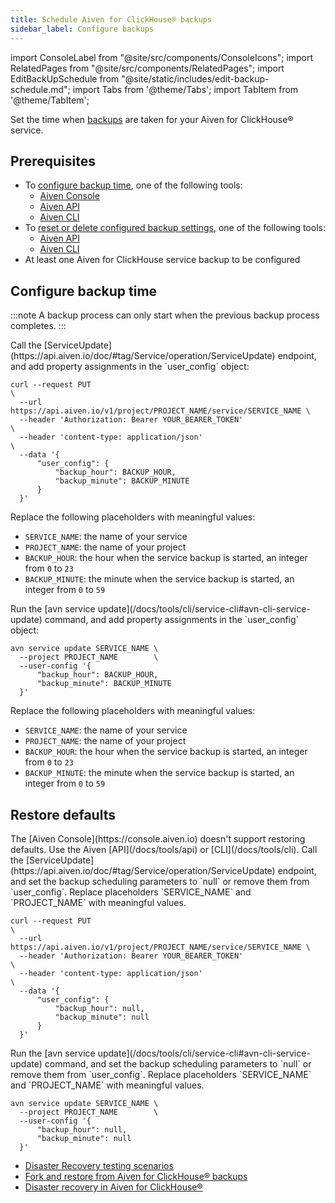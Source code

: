 ```yaml
---
title: Schedule Aiven for ClickHouse® backups
sidebar_label: Configure backups
---
```


import ConsoleLabel from "@site/src/components/ConsoleIcons";
import RelatedPages from "@site/src/components/RelatedPages";
import EditBackUpSchedule from "@site/static/includes/edit-backup-schedule.md";
import Tabs from '@theme/Tabs';
import TabItem from '@theme/TabItem';

Set the time when
[backups](/docs/products/clickhouse/concepts/disaster-recovery#service-backup) are taken
for your Aiven for ClickHouse® service.

## Prerequisites

- To
  [configure backup time](/docs/products/clickhouse/howto/configure-backup#configure-backup-time),
  one of the following tools:
  - [Aiven Console](https://console.aiven.io)
  - [Aiven API](/docs/tools/api)
  - [Aiven CLI](/docs/tools/cli)
- To
  [reset or delete configured backup settings](/docs/products/clickhouse/howto/configure-backup#restore-defaults),
  one of the following tools:
  - [Aiven API](/docs/tools/api)
  - [Aiven CLI](/docs/tools/cli)
- At least one Aiven for ClickHouse service backup to be configured

## Configure backup time

:::note
A backup process can only start when the previous backup process completes.
:::

<Tabs groupId="group1">
<TabItem value="gui" label="Aiven Console" default>

<EditBackUpSchedule/>

</TabItem>
<TabItem value="api" label="Aiven API">
Call the [ServiceUpdate](https://api.aiven.io/doc/#tag/Service/operation/ServiceUpdate)
endpoint, and add property assignments in the `user_config` object:

```bash{7-8}
curl --request PUT                                                        \
  --url https://api.aiven.io/v1/project/PROJECT_NAME/service/SERVICE_NAME \
  --header 'Authorization: Bearer YOUR_BEARER_TOKEN'                      \
  --header 'content-type: application/json'                               \
  --data '{
      "user_config": {
          "backup_hour": BACKUP_HOUR,
          "backup_minute": BACKUP_MINUTE
      }
  }'
```

Replace the following placeholders with meaningful values:

- `SERVICE_NAME`: the name of your service
- `PROJECT_NAME`: the name of your project
- `BACKUP_HOUR`: the hour when the service backup is started, an integer from `0` to `23`
- `BACKUP_MINUTE`: the minute when the service backup is started, an integer from `0` to `59`

</TabItem>
<TabItem value="cli" label="Aiven CLI">
Run the [avn service update](/docs/tools/cli/service-cli#avn-cli-service-update) command,
and add property assignments in the `user_config` object:

```bash{4-5}
avn service update SERVICE_NAME \
  --project PROJECT_NAME        \
  --user-config '{
      "backup_hour": BACKUP_HOUR,
      "backup_minute": BACKUP_MINUTE
  }'
```

Replace the following placeholders with meaningful values:

- `SERVICE_NAME`: the name of your service
- `PROJECT_NAME`: the name of your project
- `BACKUP_HOUR`: the hour when the service backup is started, an integer from `0` to `23`
- `BACKUP_MINUTE`: the minute when the service backup is started, an integer from `0` to `59`

</TabItem>
</Tabs>

## Restore defaults

<Tabs groupId="group1">
<TabItem value="gui" label="Aiven Console" default>
The [Aiven Console](https://console.aiven.io) doesn't support restoring defaults. Use
the Aiven [API](/docs/tools/api) or [CLI](/docs/tools/cli).
</TabItem>
<TabItem value="api" label="Aiven API">
Call the [ServiceUpdate](https://api.aiven.io/doc/#tag/Service/operation/ServiceUpdate)
endpoint, and set the backup scheduling parameters to `null` or remove them from
`user_config`. Replace placeholders `SERVICE_NAME` and `PROJECT_NAME` with meaningful values.

```bash{7-8}
curl --request PUT                                                        \
  --url https://api.aiven.io/v1/project/PROJECT_NAME/service/SERVICE_NAME \
  --header 'Authorization: Bearer YOUR_BEARER_TOKEN'                      \
  --header 'content-type: application/json'                               \
  --data '{
      "user_config": {
          "backup_hour": null,
          "backup_minute": null
      }
  }'
```

</TabItem>
<TabItem value="cli" label="Aiven CLI">
Run the [avn service update](/docs/tools/cli/service-cli#avn-cli-service-update) command,
and set the backup scheduling parameters to `null` or remove them from `user_config`.
Replace placeholders `SERVICE_NAME` and `PROJECT_NAME` with meaningful values.

```bash{4-5}
avn service update SERVICE_NAME \
  --project PROJECT_NAME        \
  --user-config '{
      "backup_hour": null,
      "backup_minute": null
  }'
```

</TabItem>
</Tabs>

<RelatedPages/>

- [Disaster Recovery testing scenarios](/docs/platform/concepts/disaster-recovery-test-scenarios)
- [Fork and restore from Aiven for ClickHouse® backups](/docs/products/clickhouse/howto/restore-backup)
- [Disaster recovery in Aiven for ClickHouse®](/docs/products/clickhouse/concepts/disaster-recovery)
